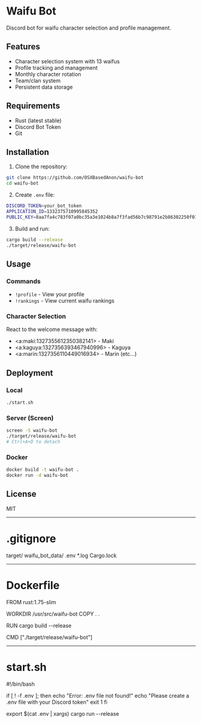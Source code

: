 # Waifu Bot

Discord bot for waifu character selection and profile management.

## Features
- Character selection system with 13 waifus
- Profile tracking and management
- Monthly character rotation
- Team/clan system
- Persistent data storage

## Requirements
- Rust (latest stable)
- Discord Bot Token
- Git

## Installation

1. Clone the repository:
```bash
git clone https://github.com/OSXBasedAnon/waifu-bot
cd waifu-bot
```

2. Create `.env` file:
```bash
DISCORD_TOKEN=your_bot_token
APPLICATION_ID=1332375710995845352
PUBLIC_KEY=8aa7fa4c783f07a0bc35a3e1024b8a7f3fad56b7c98791e2b86302250f017b30
```

3. Build and run:
```bash
cargo build --release
./target/release/waifu-bot
```

## Usage

### Commands
- `!profile` - View your profile
- `!rankings` - View current waifu rankings

### Character Selection
React to the welcome message with:
- <a:maki:1327355612350382141> - Maki
- <a:kaguya:1327356393467940996> - Kaguya
- <a:marin:1327356110449016934> - Marin
(etc...)

## Deployment

### Local
```bash
./start.sh
```

### Server (Screen)
```bash
screen -S waifu-bot
./target/release/waifu-bot
# Ctrl+A+D to detach
```

### Docker
```bash
docker build -t waifu-bot .
docker run -d waifu-bot
```

## License
MIT

-------------------

# .gitignore
target/
waifu_bot_data/
.env
*.log
Cargo.lock

-------------------

# Dockerfile
FROM rust:1.75-slim

WORKDIR /usr/src/waifu-bot
COPY . .

RUN cargo build --release

CMD ["./target/release/waifu-bot"]

-------------------

# start.sh
#!/bin/bash

if [ ! -f .env ]; then
    echo "Error: .env file not found!"
    echo "Please create a .env file with your Discord token"
    exit 1
fi

export $(cat .env | xargs)
cargo run --release
